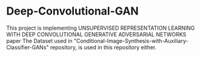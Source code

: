 # Deep-Convolutional-GAN
This project is implementing UNSUPERVISED REPRESENTATION LEARNING WITH DEEP CONVOLUTIONAL GENERATIVE ADVERSARIAL NETWORKS paper
The Dataset used in "Conditional-Image-Synthesis-with-Auxiliary-Classifier-GANs" repository, is used in this repository either.
